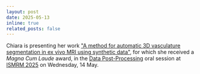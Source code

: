 ```yaml
---
layout: post
date: 2025-05-13
inline: true
related_posts: false
---
```


Chiara is presenting her work 
["A method for automatic 3D vasculature segmentation in ex vivo MRI using synthetic data"](https://submissions.mirasmart.com/ISMRM2025/ViewSubmissionTeaser.aspx), 
for which she received a _Magna Cum Laude_ award,
in the [Data Post-Processing](https://submissions.mirasmart.com/ISMRM2025/Itinerary/ConferenceMatrixEventDetail.aspx?ses=O-19) oral session at 
[ISMRM 2025](https://www.ismrm.org/25m/) on Wednesday, 14 May.
